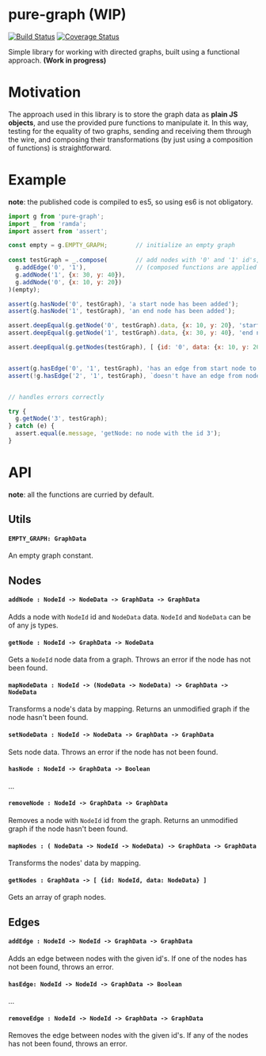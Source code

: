 # pure-graph (WIP)
[![Build Status](https://travis-ci.org/Naissur/pure-graph.svg?branch=master)](https://travis-ci.org/Naissur/pure-graph)
[![Coverage Status](https://coveralls.io/repos/Naissur/pure-graph/badge.svg?branch=master&service=github)](https://coveralls.io/github/Naissur/pure-graph?branch=master)

Simple library for working with directed graphs, built using a functional approach. **(Work in progress)**

# Motivation

The approach used in this library is to store the graph data as **plain JS objects**, and use the provided pure functions  to manipulate it. In this way, testing for the equality of two graphs, sending and receiving them through the wire, and composing their transformations (by just using a composition of functions) is straightforward.

# Example

**note**: the published code is compiled to es5, so using es6 is not obligatory.


```javascript
import g from 'pure-graph';
import _ from 'ramda';
import assert from 'assert';

const empty = g.EMPTY_GRAPH;        // initialize an empty graph
  
const testGraph = _.compose(        // add nodes with '0' and '1' id's, and an edge between them
  g.addEdge('0', '1'),              // (composed functions are applied from the last to the first)
  g.addNode('1', {x: 30, y: 40}),
  g.addNode('0', {x: 10, y: 20})
)(empty);

assert(g.hasNode('0', testGraph), 'a start node has been added');
assert(g.hasNode('1', testGraph), 'an end node has been added');

assert.deepEqual(g.getNode('0', testGraph).data, {x: 10, y: 20}, 'start node data has been stored');
assert.deepEqual(g.getNode('1', testGraph).data, {x: 30, y: 40}, 'end node data has been stored');

assert.deepEqual(g.getNodes(testGraph), [ {id: '0', data: {x: 10, y: 20}}, {id: '1', data: {x: 30, y: 40}} ], 'gets a nodes array');


assert(g.hasEdge('0', '1', testGraph), 'has an edge from start node to end node');
assert(!g.hasEdge('2', '1', testGraph), `doesn't have an edge from node '2' to node '1'`);


// handles errors correctly

try {
  g.getNode('3', testGraph);    
} catch (e) {
  assert.equal(e.message, 'getNode: no node with the id 3');
}

```

# API

**note**: all the functions are curried by default.

## Utils

#### `EMPTY_GRAPH: GraphData`

An empty graph constant.

## Nodes

#### `addNode : NodeId -> NodeData -> GraphData -> GraphData`

Adds a node with `NodeId` id and `NodeData` data. `NodeId` and `NodeData` can be of any js types.


#### `getNode : NodeId -> GraphData -> NodeData`

Gets a `NodeId` node data from a graph. Throws an error if the node has not been found.

#### `mapNodeData : NodeId -> (NodeData -> NodeData) -> GraphData -> NodeData`

Transforms a node's data by mapping. Returns an unmodified graph if the node hasn't been found.

#### `setNodeData : NodeId -> NodeData -> GraphData -> GraphData`

Sets node data. Throws an error if the node has not been found.

#### `hasNode : NodeId -> GraphData -> Boolean`

...

#### `removeNode : NodeId -> GraphData -> GraphData`

Removes a node with `NodeId` id from the graph. Returns an unmodified graph if the node hasn't been found.


#### `mapNodes : ( NodeData -> NodeId -> NodeData) -> GraphData -> GraphData`

Transforms the nodes' data by mapping.

#### `getNodes : GraphData -> [ {id: NodeId, data: NodeData} ]`

Gets an array of graph nodes.


## Edges

#### `addEdge : NodeId -> NodeId -> GraphData -> GraphData`

Adds an edge between nodes with the given id's. If one of the nodes has not been found, throws an error.

#### `hasEdge: NodeId -> NodeId -> GraphData -> Boolean`

...

#### `removeEdge : NodeId -> NodeId -> GraphData -> GraphData`

Removes the edge between nodes with the given id's. If any of the nodes has not been found, throws an error.

